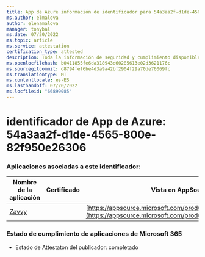 ```yaml
---
title: App de Azure información de identificador para 54a3aa2f-d1de-4565-800e-82f950e26306
ms.author: elmalova
author: elenamalova
manager: tonybal
ms.date: 07/20/2022
ms.topic: article
ms.service: attestation
certification_type: attested
description: Toda la información de seguridad y cumplimiento disponible para 54a3aa2f-d1de-4565-800e-82f950e26306.
ms.openlocfilehash: b0411855fe6da318943d60285613e02d3621176c
ms.sourcegitcommit: d8794fef6be4d3a9a42bf2904f29a70de76069fc
ms.translationtype: MT
ms.contentlocale: es-ES
ms.lasthandoff: 07/20/2022
ms.locfileid: "66899085"
---
```

# <a name="azure-app-id-54a3aa2f-d1de-4565-800e-82f950e26306"></a>identificador de App de Azure: 54a3aa2f-d1de-4565-800e-82f950e26306


### <a name="apps-associated-with-this-id"></a>Aplicaciones asociadas a este identificador:
| **Nombre de la aplicación** | **Certificado** | **Vista en AppSource** |
|--------------|---------------|-----------------------|
| [Zavvy](../forward/WA200003965.md) |  | [https://appsource.microsoft.com/product/office/WA200003965](https://appsource.microsoft.com/product/office/WA200003965) |

### <a name="microsoft-365-app-compliance-status"></a>Estado de cumplimiento de aplicaciones de Microsoft 365
- Estado de Attestaton del publicador: completado
